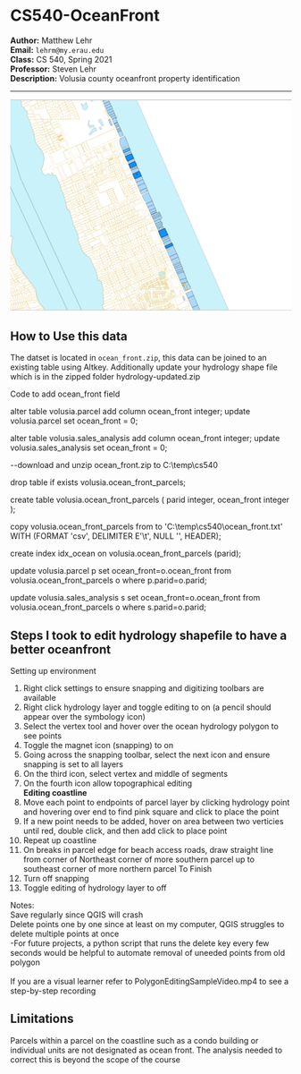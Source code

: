 # CS540-OceanFront
**Author:** Matthew Lehr<br>
**Email:** `lehrm@my.erau.edu`<br>
**Class:** CS 540, Spring 2021<br>
**Professor:** Steven Lehr<br>
**Description:** Volusia county oceanfront property identification<br>

---
![](cs_540_ocean_front_1.png)

## How to Use this data
The datset is located in `ocean_front.zip`, this data can be joined to an existing table using Altkey.
Additionally update your hydrology shape file which is in the zipped folder hydrology-updated.zip

Code to add ocean_front field

alter table volusia.parcel add column ocean_front integer;
update volusia.parcel set ocean_front = 0;

alter table volusia.sales_analysis add column ocean_front integer;
update volusia.sales_analysis set ocean_front = 0;

--download and unzip ocean_front.zip to C:\temp\cs540

drop table if exists volusia.ocean_front_parcels;

create table volusia.ocean_front_parcels (
parid integer,
ocean_front integer
);

copy volusia.ocean_front_parcels from to 'C:\temp\cs540\ocean_front.txt' WITH (FORMAT 'csv', DELIMITER E'\t', NULL '', HEADER);

create index idx_ocean on volusia.ocean_front_parcels (parid);

update volusia.parcel p set ocean_front=o.ocean_front from volusia.ocean_front_parcels o where p.parid=o.parid;

update volusia.sales_analysis s set ocean_front=o.ocean_front from volusia.ocean_front_parcels o where s.parid=o.parid;



## Steps I took to edit hydrology shapefile to have a better oceanfront
Setting up environment<br>
1. Right click settings to ensure snapping and digitizing toolbars are available
2. Right click hydrology layer and toggle editing to on (a pencil should appear over the symbology icon)
3. Select the vertex tool and hover over the ocean hydrology polygon to see points
4. Toggle the magnet icon (snapping) to on
5. Going across the snapping toolbar, select the next icon and ensure snapping is set to all layers
6. On the third icon, select vertex and middle of segments 
7. On the fourth icon allow topographical editing<br>
**Editing coastline**
8. Move each point to endpoints of parcel layer by clicking hydrology point and hovering over end to find pink square and click to place the point
9. If a new point needs to be added, hover on area between two verticies until red, double click, and then add click to place point
10. Repeat up coastline
11. On breaks in parcel edge for beach access roads, draw straight line from corner of Northeast corner of more southern parcel up to southeast corner of more northern parcel
To Finish
12. Turn off snapping 
13. Toggle editing of hydrology layer to off

Notes:<br>
Save regularly since QGIS will crash<br>
Delete points one by one since at least on my computer, QGIS struggles to delete multiple points at once<br>
  -For future projects, a python script that runs the delete key every few seconds would be helpful to automate removal of uneeded points from old polygon<br><br>
If you are a visual learner refer to PolygonEditingSampleVideo.mp4 to see a step-by-step recording

 ## Limitations
 Parcels within a parcel on the coastline such as a condo building or individual units are not designated as ocean front. The analysis needed to correct this is beyond the scope of the course
